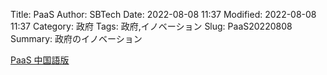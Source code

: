 Title: PaaS
Author: SBTech
Date: 2022-08-08 11:37
Modified: 2022-08-08 11:37
Category: 政府
Tags: 政府,イノベーション
Slug: PaaS20220808
Summary: 政府のイノベーション




[PaaS 中国語版]({attach}PaaS/PaaS_zhs.pptx)

